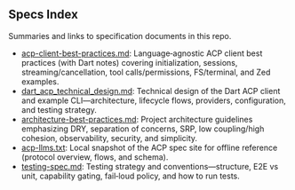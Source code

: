 ## Specs Index

Summaries and links to specification documents in this repo.

- [acp-client-best-practices.md](./acp-client-best-practices.md): Language‑agnostic ACP client best practices (with Dart notes) covering initialization, sessions, streaming/cancellation, tool calls/permissions, FS/terminal, and Zed examples.
- [dart_acp_technical_design.md](./dart_acp_technical_design.md): Technical design of the Dart ACP client and example CLI—architecture, lifecycle flows, providers, configuration, and testing strategy.
- [architecture-best-practices.md](./architecture-best-practices.md): Project architecture guidelines emphasizing DRY, separation of concerns, SRP, low coupling/high cohesion, observability, security, and simplicity.
- [acp-llms.txt](./acp-llms.txt): Local snapshot of the ACP spec site for offline reference (protocol overview, flows, and schema).
- [testing-spec.md](./testing-spec.md): Testing strategy and conventions—structure, E2E vs unit, capability gating, fail‑loud policy, and how to run tests.

